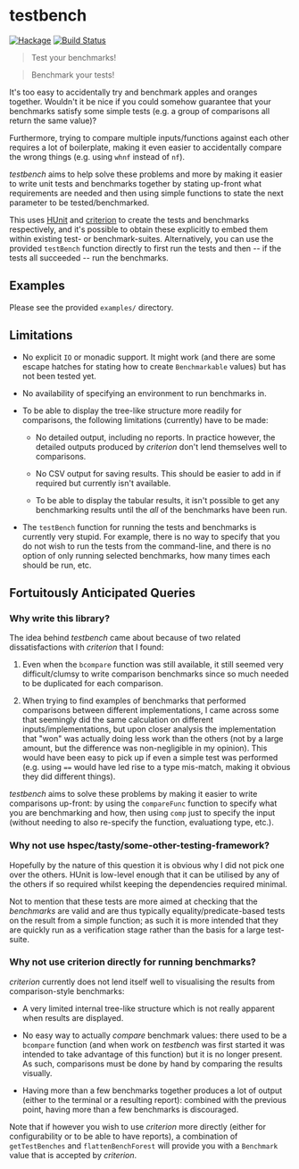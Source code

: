 testbench
=========

[![Hackage](https://img.shields.io/hackage/v/testbench.svg)](https://hackage.haskell.org/package/testbench) [![Build Status](https://travis-ci.org/ivan-m/testbench.svg)](https://travis-ci.org/ivan-m/testbench)

> Test your benchmarks!

> Benchmark your tests!

It's too easy to accidentally try and benchmark apples and oranges
together.  Wouldn't it be nice if you could somehow guarantee that
your benchmarks satisfy some simple tests (e.g. a group of comparisons
all return the same value)?

Furthermore, trying to compare multiple inputs/functions against each
other requires a lot of boilerplate, making it even easier to
accidentally compare the wrong things (e.g. using `whnf` instead of
`nf`).

_testbench_ aims to help solve these problems and more by making it
easier to write unit tests and benchmarks together by stating up-front
what requirements are needed and then using simple functions to state
the next parameter to be tested/benchmarked.

This uses [HUnit] and [criterion] to create the tests and benchmarks
respectively, and it's possible to obtain these explicitly to embed
them within existing test- or benchmark-suites.  Alternatively, you
can use the provided `testBench` function directly to first run the
tests and then -- if the tests all succeeded -- run the benchmarks.

[HUnit]: https://hackage.haskell.org/package/HUnit
[criterion]: https://hackage.haskell.org/package/criterion

Examples
--------

Please see the provided `examples/` directory.

Limitations
-----------

* No explicit `IO` or monadic support.  It might work (and there are
  some escape hatches for stating how to create `Benchmarkable`
  values) but has not been tested yet.

* No availability of specifying an environment to run benchmarks in.

* To be able to display the tree-like structure more readily for
  comparisons, the following limitations (currently) have to be made:

    - No detailed output, including no reports.  In practice however,
      the detailed outputs produced by _criterion_ don't lend
      themselves well to comparisons.

    - No CSV output for saving results.  This should be easier to add
      in if required but currently isn't available.

    - To be able to display the tabular results, it isn't possible to
      get any benchmarking results until the _all_ of the benchmarks
      have been run.

* The `testBench` function for running the tests and benchmarks is
  currently very stupid.  For example, there is no way to specify that
  you do not wish to run the tests from the command-line, and there is
  no option of only running selected benchmarks, how many times each
  should be run, etc.

Fortuitously Anticipated Queries
--------------------------------

### Why write this library?

The idea behind _testbench_ came about because of two related
dissatisfactions with _criterion_ that I found:

1. Even when the `bcompare` function was still available, it still
   seemed very difficult/clumsy to write comparison benchmarks since
   so much needed to be duplicated for each comparison.

2. When trying to find examples of benchmarks that performed
   comparisons between different implementations, I came across some
   that seemingly did the same calculation on different
   inputs/implementations, but upon closer analysis the implementation
   that "won" was actually doing less work than the others (not by a
   large amount, but the difference was non-negligible in my opinion).
   This would have been easy to pick up if even a simple test was
   performed (e.g. using `==` would have led rise to a type mis-match,
   making it obvious they did different things).

_testbench_ aims to solve these problems by making it easier to write
comparisons up-front: by using the `compareFunc` function to specify
what you are benchmarking and how, then using `comp` just to specify
the input (without needing to also re-specify the function,
evaluationg type, etc.).

### Why not use hspec/tasty/some-other-testing-framework?

Hopefully by the nature of this question it is obvious why I did not
pick one over the others.  HUnit is low-level enough that it can be
utilised by any of the others if so required whilst keeping the
dependencies required minimal.

Not to mention that these tests are more aimed at checking that the
_benchmarks_ are valid and are thus typically equality/predicate-based
tests on the result from a simple function; as such it is more
intended that they are quickly run as a verification stage rather than
the basis for a large test-suite.

### Why not use criterion directly for running benchmarks?

_criterion_ currently does not lend itself well to visualising the
results from comparison-style benchmarks:

* A very limited internal tree-like structure which is not really
  apparent when results are displayed.

* No easy way to actually _compare_ benchmark values: there used to be
  a `bcompare` function (and when work on _testbench_ was first
  started it was intended to take advantage of this function) but it
  is no longer present.  As such, comparisons must be done by hand by
  comparing the results visually.

* Having more than a few benchmarks together produces a lot of output
  (either to the terminal or a resulting report): combined with the
  previous point, having more than a few benchmarks is discouraged.

Note that if however you wish to use _criterion_ more directly (either
for configurability or to be able to have reports), a combination of
`getTestBenches` and `flattenBenchForest` will provide you with a
`Benchmark` value that is accepted by _criterion_.
